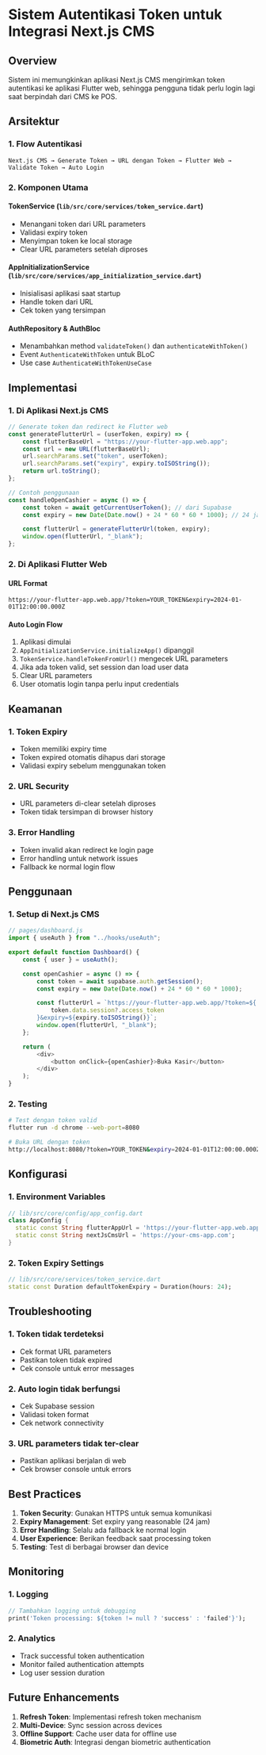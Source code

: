 # Sistem Autentikasi Token untuk Integrasi Next.js CMS

## Overview

Sistem ini memungkinkan aplikasi Next.js CMS mengirimkan token autentikasi ke aplikasi Flutter web, sehingga pengguna tidak perlu login lagi saat berpindah dari CMS ke POS.

## Arsitektur

### 1. Flow Autentikasi

```
Next.js CMS → Generate Token → URL dengan Token → Flutter Web → Validate Token → Auto Login
```

### 2. Komponen Utama

#### TokenService (`lib/src/core/services/token_service.dart`)

- Menangani token dari URL parameters
- Validasi expiry token
- Menyimpan token ke local storage
- Clear URL parameters setelah diproses

#### AppInitializationService (`lib/src/core/services/app_initialization_service.dart`)

- Inisialisasi aplikasi saat startup
- Handle token dari URL
- Cek token yang tersimpan

#### AuthRepository & AuthBloc

- Menambahkan method `validateToken()` dan `authenticateWithToken()`
- Event `AuthenticateWithToken` untuk BLoC
- Use case `AuthenticateWithTokenUseCase`

## Implementasi

### 1. Di Aplikasi Next.js CMS

```javascript
// Generate token dan redirect ke Flutter web
const generateFlutterUrl = (userToken, expiry) => {
	const flutterBaseUrl = "https://your-flutter-app.web.app";
	const url = new URL(flutterBaseUrl);
	url.searchParams.set("token", userToken);
	url.searchParams.set("expiry", expiry.toISOString());
	return url.toString();
};

// Contoh penggunaan
const handleOpenCashier = async () => {
	const token = await getCurrentUserToken(); // dari Supabase
	const expiry = new Date(Date.now() + 24 * 60 * 60 * 1000); // 24 jam

	const flutterUrl = generateFlutterUrl(token, expiry);
	window.open(flutterUrl, "_blank");
};
```

### 2. Di Aplikasi Flutter Web

#### URL Format

```
https://your-flutter-app.web.app/?token=YOUR_TOKEN&expiry=2024-01-01T12:00:00.000Z
```

#### Auto Login Flow

1. Aplikasi dimulai
2. `AppInitializationService.initializeApp()` dipanggil
3. `TokenService.handleTokenFromUrl()` mengecek URL parameters
4. Jika ada token valid, set session dan load user data
5. Clear URL parameters
6. User otomatis login tanpa perlu input credentials

## Keamanan

### 1. Token Expiry

- Token memiliki expiry time
- Token expired otomatis dihapus dari storage
- Validasi expiry sebelum menggunakan token

### 2. URL Security

- URL parameters di-clear setelah diproses
- Token tidak tersimpan di browser history

### 3. Error Handling

- Token invalid akan redirect ke login page
- Error handling untuk network issues
- Fallback ke normal login flow

## Penggunaan

### 1. Setup di Next.js CMS

```javascript
// pages/dashboard.js
import { useAuth } from "../hooks/useAuth";

export default function Dashboard() {
	const { user } = useAuth();

	const openCashier = async () => {
		const token = await supabase.auth.getSession();
		const expiry = new Date(Date.now() + 24 * 60 * 60 * 1000);

		const flutterUrl = `https://your-flutter-app.web.app/?token=${
			token.data.session?.access_token
		}&expiry=${expiry.toISOString()}`;
		window.open(flutterUrl, "_blank");
	};

	return (
		<div>
			<button onClick={openCashier}>Buka Kasir</button>
		</div>
	);
}
```

### 2. Testing

```bash
# Test dengan token valid
flutter run -d chrome --web-port=8080

# Buka URL dengan token
http://localhost:8080/?token=YOUR_TOKEN&expiry=2024-01-01T12:00:00.000Z
```

## Konfigurasi

### 1. Environment Variables

```dart
// lib/src/core/config/app_config.dart
class AppConfig {
  static const String flutterAppUrl = 'https://your-flutter-app.web.app';
  static const String nextJsCmsUrl = 'https://your-cms-app.com';
}
```

### 2. Token Expiry Settings

```dart
// lib/src/core/services/token_service.dart
static const Duration defaultTokenExpiry = Duration(hours: 24);
```

## Troubleshooting

### 1. Token tidak terdeteksi

- Cek format URL parameters
- Pastikan token tidak expired
- Cek console untuk error messages

### 2. Auto login tidak berfungsi

- Cek Supabase session
- Validasi token format
- Cek network connectivity

### 3. URL parameters tidak ter-clear

- Pastikan aplikasi berjalan di web
- Cek browser console untuk errors

## Best Practices

1. **Token Security**: Gunakan HTTPS untuk semua komunikasi
2. **Expiry Management**: Set expiry yang reasonable (24 jam)
3. **Error Handling**: Selalu ada fallback ke normal login
4. **User Experience**: Berikan feedback saat processing token
5. **Testing**: Test di berbagai browser dan device

## Monitoring

### 1. Logging

```dart
// Tambahkan logging untuk debugging
print('Token processing: ${token != null ? 'success' : 'failed'}');
```

### 2. Analytics

- Track successful token authentication
- Monitor failed authentication attempts
- Log user session duration

## Future Enhancements

1. **Refresh Token**: Implementasi refresh token mechanism
2. **Multi-Device**: Sync session across devices
3. **Offline Support**: Cache user data for offline use
4. **Biometric Auth**: Integrasi dengan biometric authentication
